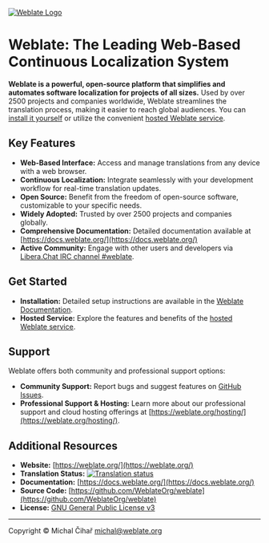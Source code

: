 [![Weblate Logo](https://s.weblate.org/cdn/Logo-Darktext-borders.png)](https://weblate.org/)

# Weblate: The Leading Web-Based Continuous Localization System

**Weblate is a powerful, open-source platform that simplifies and automates software localization for projects of all sizes.**  Used by over 2500 projects and companies worldwide, Weblate streamlines the translation process, making it easier to reach global audiences. You can [install it yourself](https://docs.weblate.org/en/latest/admin/install.html) or utilize the convenient [hosted Weblate service](https://weblate.org/).

## Key Features

*   **Web-Based Interface:** Access and manage translations from any device with a web browser.
*   **Continuous Localization:** Integrate seamlessly with your development workflow for real-time translation updates.
*   **Open Source:** Benefit from the freedom of open-source software, customizable to your specific needs.
*   **Widely Adopted:** Trusted by over 2500 projects and companies globally.
*   **Comprehensive Documentation:** Detailed documentation available at [https://docs.weblate.org/](https://docs.weblate.org/)
*   **Active Community:** Engage with other users and developers via [Libera.Chat IRC channel #weblate](https://web.libera.chat/#weblate).

## Get Started

*   **Installation:** Detailed setup instructions are available in the [Weblate Documentation](https://docs.weblate.org/en/latest/admin/install.html).
*   **Hosted Service:** Explore the features and benefits of the [hosted Weblate service](https://weblate.org/).

## Support

Weblate offers both community and professional support options:

*   **Community Support:**  Report bugs and suggest features on [GitHub Issues](https://github.com/WeblateOrg/weblate/issues).
*   **Professional Support & Hosting:**  Learn more about our professional support and cloud hosting offerings at [https://weblate.org/hosting/](https://weblate.org/hosting/).

## Additional Resources

*   **Website:** [https://weblate.org/](https://weblate.org/)
*   **Translation Status:** [![Translation status](https://hosted.weblate.org/widget/weblate/svg-badge.svg)](https://hosted.weblate.org/engage/weblate/)
*   **Documentation:** [https://docs.weblate.org/](https://docs.weblate.org/)
*   **Source Code:** [https://github.com/WeblateOrg/weblate](https://github.com/WeblateOrg/weblate)
*   **License:** [GNU General Public License v3](https://www.gnu.org/licenses/gpl-3.0.html)

---

Copyright © Michal Čihař michal@weblate.org